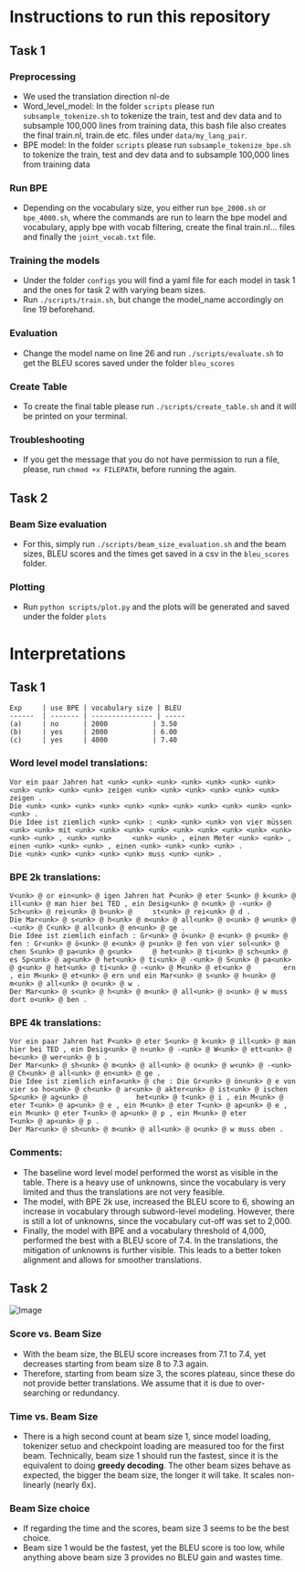 # Instructions to run this repository

## Task 1
### Preprocessing
- We used the translation direction nl-de
- Word_level_model: In the folder `scripts` please run `subsample_tokenize.sh` to tokenize the train, test and dev data and to subsample 100,000 lines from training data, this bash file also creates the final train.nl, train.de etc. files under `data/my_lang_pair`.
- BPE model: In the folder `scripts` please run `subsample_tokenize_bpe.sh` to tokenize the train, test and dev data and to subsample 100,000 lines from training data

### Run BPE
- Depending on the vocabulary size, you either run `bpe_2000.sh` or `bpe_4000.sh`, where the commands are run to learn the bpe model and vocabulary, apply bpe with vocab filtering, create the final train.nl... files and finally the `joint_vocab.txt` file.

### Training the models
- Under the folder `configs` you will find a yaml file for each model in task 1 and the ones for task 2 with varying beam sizes.
- Run `./scripts/train.sh`, but change the model_name accordingly on line 19 beforehand.

### Evaluation
- Change the model name on line 26 and run `./scripts/evaluate.sh` to get the BLEU scores saved under the folder `bleu_scores`

### Create Table
- To create the final table please run `./scripts/create_table.sh` and it will be printed on your terminal.

### Troubleshooting
- If you get the message that you do not have permission to run a file, please, run `chmod +x FILEPATH`, before running the again.


## Task 2
### Beam Size evaluation
- For this, simply run `./scripts/beam_size_evaluation.sh` and the beam sizes, BLEU scores and the times get saved in a csv in the `bleu_scores` folder.

### Plotting
- Run `python scripts/plot.py` and the plots will be generated and saved under the folder `plots`


# Interpretations

## Task 1
```
Exp     | use BPE | vocabulary size | BLEU 
------  | ------- | --------------- | -----
(a)     | no      | 2000           | 3.50 
(b)     | yes     | 2000           | 6.00 
(c)     | yes     | 4000           | 7.40
```

### Word level model translations:
    Vor ein paar Jahren hat <unk> <unk> <unk> <unk> <unk> <unk> <unk> <unk> <unk> <unk> <unk> zeigen <unk> <unk> <unk> <unk> <unk> <unk> zeigen .
    Die <unk> <unk> <unk> <unk> <unk> <unk> <unk> <unk> <unk> <unk> <unk> <unk> .
    Die Idee ist ziemlich <unk> <unk> : <unk> <unk> <unk> von vier müssen <unk> <unk> mit <unk> <unk> <unk> <unk> <unk> <unk> <unk> <unk> <unk> <unk> <unk> , <unk> <unk>     <unk> <unk> , einen Meter <unk> <unk> , einen <unk> <unk> <unk> , einen <unk> <unk> <unk> <unk> .
    Die <unk> <unk> <unk> <unk> <unk> muss <unk> <unk> .

### BPE 2k translations:
    V<unk> @ or ein<unk> @ igen Jahren hat P<unk> @ eter S<unk> @ k<unk> @ ill<unk> @ man hier bei TED , ein Desig<unk> @ n<unk> @ -<unk> @ Sch<unk> @ rei<unk> @ b<unk> @     st<unk> @ rei<unk> @ d .
    Die Mar<unk> @ s<unk> @ h<unk> @ m<unk> @ all<unk> @ o<unk> @ w<unk> @ -<unk> @ C<unk> @ all<unk> @ en<unk> @ ge .
    Die Idee ist ziemlich einfach : Gr<unk> @ ö<unk> @ e<unk> @ p<unk> @ fen : Gr<unk> @ ö<unk> @ e<unk> @ p<unk> @ fen von vier sol<unk> @ chen S<unk> @ pa<unk> @ g<unk>     @ het<unk> @ ti<unk> @ sch<unk> @ es Sp<unk> @ ag<unk> @ het<unk> @ ti<unk> @ -<unk> @ S<unk> @ pa<unk> @ g<unk> @ het<unk> @ ti<unk> @ -<unk> @ M<unk> @ et<unk> @        ern , ein M<unk> @ et<unk> @ ern und ein Mar<unk> @ s<unk> @ h<unk> @ m<unk> @ all<unk> @ o<unk> @ w .
    Der Mar<unk> @ s<unk> @ h<unk> @ m<unk> @ all<unk> @ o<unk> @ w muss dort o<unk> @ ben .

### BPE 4k translations:
    Vor ein paar Jahren hat P<unk> @ eter S<unk> @ k<unk> @ ill<unk> @ man hier bei TED , ein Desig<unk> @ n<unk> @ -<unk> @ W<unk> @ ett<unk> @ be<unk> @ wer<unk> @ b .
    Der Mar<unk> @ sh<unk> @ m<unk> @ all<unk> @ o<unk> @ w<unk> @ -<unk> @ Ch<unk> @ all<unk> @ en<unk> @ ge .
    Die Idee ist ziemlich einfa<unk> @ che : Die Gr<unk> @ ön<unk> @ e von vier so ho<unk> @ ch<unk> @ ar<unk> @ akter<unk> @ ist<unk> @ ischen Sp<unk> @ ag<unk> @            het<unk> @ t<unk> @ i , ein M<unk> @ eter T<unk> @ ap<unk> @ e , ein M<unk> @ eter T<unk> @ ap<unk> @ e , ein M<unk> @ eter T<unk> @ ap<unk> @ p , ein M<unk> @ eter       T<unk> @ ap<unk> @ p .
    Der Mar<unk> @ sh<unk> @ m<unk> @ all<unk> @ o<unk> @ w muss oben .

### Comments:
- The baseline word level model performed the worst as visible in the table. There is a heavy use of unknowns, since the vocabulary is very limited and thus the translations are not very feasible.
- The model, with BPE 2k use, increased the BLEU score to 6, showing an increase in vocabulary through subword-level modeling. However, there is still a lot of unknowns, since the vocabulary cut-off was set to 2,000.
- Finally, the model with BPE and a vocabulary threshold of 4,000, performed the best with a BLEU score of 7.4. In the translations, the mitigation of unknowns is further visible. This leads to a better token alignment and allows for smoother translations.

## Task 2

![Image](https://github.com/user-attachments/assets/fc9c9367-060a-42a2-a96a-c1cffaaa4da7)

### Score vs. Beam Size
- With the beam size, the BLEU score increases from 7.1 to 7.4, yet decreases starting from beam size 8 to 7.3 again.
- Therefore, starting from beam size 3, the scores plateau, since these do not provide better translations. We assume that it is due to over-searching or redundancy.

### Time vs. Beam Size
- There is a high second count at beam size 1, since model loading, tokenizer setuo and checkpoint loading are measured too for the first beam. Technically, beam size 1 should run the fastest, since it is the equivalent to doing **greedy decoding**. The other beam sizes behave as expected, the bigger the beam size, the longer it will take. It scales non-linearly (nearly 6x).

### Beam Size choice
- If regarding the time and the scores, beam size 3 seems to be the best choice.
- Beam size 1 would be the fastest, yet the BLEU score is too low, while anything above beam size 3 provides no BLEU gain and wastes time.
